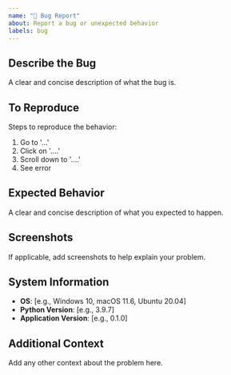 ```yaml
---
name: "🐛 Bug Report"
about: Report a bug or unexpected behavior
labels: bug
---
```


## Describe the Bug
A clear and concise description of what the bug is.

## To Reproduce
Steps to reproduce the behavior:
1. Go to '...'
2. Click on '....'
3. Scroll down to '....'
4. See error

## Expected Behavior
A clear and concise description of what you expected to happen.

## Screenshots
If applicable, add screenshots to help explain your problem.

## System Information
- **OS**: [e.g., Windows 10, macOS 11.6, Ubuntu 20.04]
- **Python Version**: [e.g., 3.9.7]
- **Application Version**: [e.g., 0.1.0]

## Additional Context
Add any other context about the problem here.

